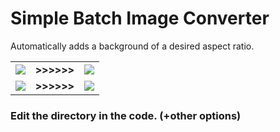 # Simple Batch Image Converter

Automatically adds a background of a desired aspect ratio.

<table align="center" valign="center">
  <tr>
    <td><img src="https://user-images.githubusercontent.com/31551276/230892086-a3fc9e42-2cd6-4684-bcc9-b2d18bc1879f.jpg" /></td>
    <td><b>>>>>>></b></td>
    <td><img src="https://user-images.githubusercontent.com/31551276/230892101-4c998dd8-4187-4de0-a8f2-c7ebd3b9f0e3.jpg" /></td>
  </tr>
  <tr>
    <td><img src="https://user-images.githubusercontent.com/31551276/230785959-1618cea7-0977-4e35-bf6f-4f6f7aef428b.jpg" /></td>
    <td><b>>>>>>></b></td>
    <td><img src="https://user-images.githubusercontent.com/31551276/230891686-7a674ac9-fba0-49af-848e-1e908a85b70c.jpg" /></td>
  </tr>
  
</table>

### Edit the directory in the code. (+other options)

